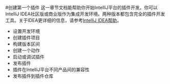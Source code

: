 #创建第一个插件
这一章节文档能帮助你开始IntelliJ平台的插件开发。你可以IntelliJ IDEA社区版或商业版作为集成开发环境。两种版本都包含完全的插件开发工具。关于IDEA更详细的信息，请参考[IntelliJ IDEA帮助](https://www.jetbrains.com/idea/help/)。

* 设置开发环境
* 创建插件项目
* 构建版本区间
* 创建一个动作
* 启动或调试插件
* 发布插件
* 插件在IntelliJ平台不同产品间的兼容性
* 发布插件到插件仓库


